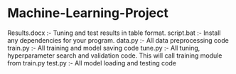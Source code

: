 # Machine-Learning-Project
Results.docx :- Tuning and test results in table format. 
script.bat :- Install any dependencies for your program.
data.py :- All data preprocessing code
train.py :- All training and model saving code
tune.py :- All tuning, hyperparameter search and validation code. This will call training module from train.py
test.py :- All model loading and testing code
